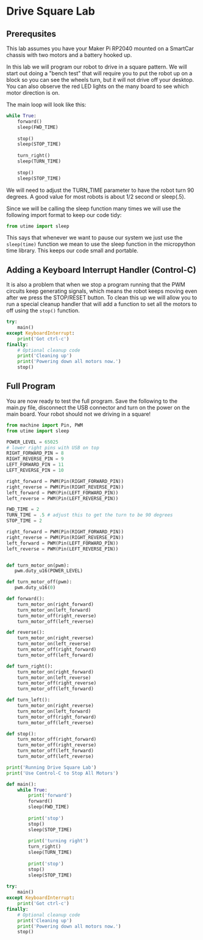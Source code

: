 # Drive Square Lab

## Prerequsites

This lab assumes you have your Maker Pi RP2040 mounted on a SmartCar chassis with two motors and a battery hooked up.

In this lab we will program our robot to drive in a square pattern. We will start out doing a "bench test" that will require you to put the robot up on a block so you can see the wheels turn, but it will not drive off your desktop.  You can also observe the red LED lights on the many board to see which motor direction is on.

The main loop will look like this:

```py
while True:
    forward()
    sleep(FWD_TIME)
    
    stop()
    sleep(STOP_TIME)
    
    turn_right()
    sleep(TURN_TIME)
    
    stop()
    sleep(STOP_TIME)
```

We will need to adjust the TURN_TIME parameter to have the robot turn 90 degrees.  A good value for most robots is about 1/2 second or sleep(.5).

Since we will be calling the sleep function many times we will use the following import format to keep our code tidy:

```py
from utime import sleep
```
This says that whenever we want to pause our system we just use the ```sleep(time)``` function we mean to use the sleep function in the micropython time library.  This keeps our code small and portable.


## Adding a Keyboard Interrupt Handler (Control-C)

It is also a problem that when we stop a program running that the PWM circuits keep generating signals, which means the robot keeps moving even after we press the STOP/RESET button.  To clean this up we will allow you to run a special cleanup handler that will add a function to set all the motors to off using the ```stop()``` function.

```py
try:
    main()
except KeyboardInterrupt:
    print('Got ctrl-c')
finally:
    # Optional cleanup code
    print('Cleaning up')
    print('Powering down all motors now.')
    stop()
```

## Full Program

You are now ready to test the full program.  Save the following to the main.py file, disconnect the USB connector and turn on the power on the main board.  Your robot should not we driving in a square!

```py
from machine import Pin, PWM
from utime import sleep

POWER_LEVEL = 65025
# lower right pins with USB on top
RIGHT_FORWARD_PIN = 8
RIGHT_REVERSE_PIN = 9
LEFT_FORWARD_PIN = 11
LEFT_REVERSE_PIN = 10

right_forward = PWM(Pin(RIGHT_FORWARD_PIN))
right_reverse = PWM(Pin(RIGHT_REVERSE_PIN))
left_forward = PWM(Pin(LEFT_FORWARD_PIN))
left_reverse = PWM(Pin(LEFT_REVERSE_PIN))

FWD_TIME = 2
TURN_TIME = .5 # adjust this to get the turn to be 90 degrees
STOP_TIME = 2

right_forward = PWM(Pin(RIGHT_FORWARD_PIN))
right_reverse = PWM(Pin(RIGHT_REVERSE_PIN))
left_forward = PWM(Pin(LEFT_FORWARD_PIN))
left_reverse = PWM(Pin(LEFT_REVERSE_PIN))


def turn_motor_on(pwm):
   pwm.duty_u16(POWER_LEVEL)

def turn_motor_off(pwm):
   pwm.duty_u16(0)

def forward():
    turn_motor_on(right_forward)
    turn_motor_on(left_forward)
    turn_motor_off(right_reverse)
    turn_motor_off(left_reverse)

def reverse():
    turn_motor_on(right_reverse)
    turn_motor_on(left_reverse)
    turn_motor_off(right_forward)
    turn_motor_off(left_forward)

def turn_right():
    turn_motor_on(right_forward)
    turn_motor_on(left_reverse)
    turn_motor_off(right_reverse)
    turn_motor_off(left_forward)

def turn_left():
    turn_motor_on(right_reverse)
    turn_motor_on(left_forward)
    turn_motor_off(right_forward)
    turn_motor_off(left_reverse)

def stop():
    turn_motor_off(right_forward)
    turn_motor_off(right_reverse)
    turn_motor_off(left_forward)
    turn_motor_off(left_reverse)

print('Running Drive Square Lab')
print('Use Control-C to Stop All Motors')

def main():
    while True:
        print('forward')
        forward()
        sleep(FWD_TIME)
        
        print('stop')
        stop()
        sleep(STOP_TIME)
        
        print('turning right')
        turn_right()
        sleep(TURN_TIME)
        
        print('stop')
        stop()
        sleep(STOP_TIME)
    
try:
    main()
except KeyboardInterrupt:
    print('Got ctrl-c')
finally:
    # Optional cleanup code
    print('Cleaning up')
    print('Powering down all motors now.')
    stop()
```